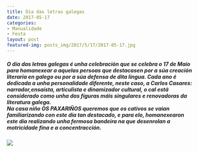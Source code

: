 ```yaml
---
title: Día das letras galegas
date: 2017-05-17
categories:
- Manualidade
- Festa
layout: post
featured-img: posts_img/2017/5/17/2017-05-17.jpg
---
```


 <h5 class="center header text_h2">
     O día das letras galegas é unha celebración que se celebra o 17 de Maio para homanexear a aquelas persoas
     que destacasen por a súa creación literaria en galego ou por a súa defensa de dita lingua.
     <!--more-->
    Cada ano é dedicada a unha personalidade diferente, neste caso, a Carlos Casares: narrador,ensaísta, articulista
     e dinamizador cultural, o cal está considerado como unha das figuras máis singulares e renovadoras da literatura
     galega.<br>
     Na casa niño OS PAXARIÑOS queremos que os cativos se vaian familiarizando con este día tan destacado, e para elo,
      homanexearon este día realizando unha fermosa bandeira na que desenrolan a motricidade fina e a concentracción.
 </h5>

 <div class="row">
     <div class="col s12 m12">
         <img class="responsive-img" src="{{ site.baseurl }}/posts_img/2017/5/17/2017-05-17.jpg">
     </div>
 </div>